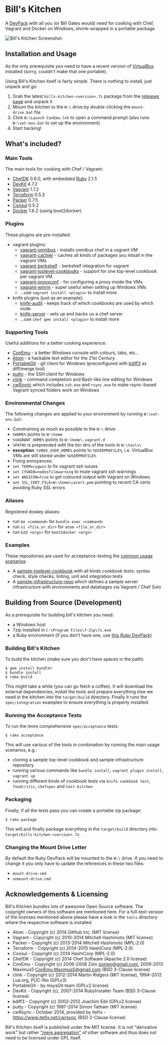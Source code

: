 
# Bill's Kitchen

A [DevPack](http://blog.tknerr.de/blog/2014/10/09/devpack-philosophy-aka-works-on-your-machine/) with all you (or Bill Gates would) need for cooking with Chef, Vagrant and Docker on Windows, shrink-wrapped in a portable package.

![Bill's Kitchen Screenshot](https://raw.github.com/tknerr/bills-kitchen/master/doc/bills_kitchen_screenshot.png)

## Installation and Usage

As the only prerequisite you need to have a recent version of [VirtualBox](https://www.virtualbox.org/wiki/Downloads) installed (sorry, couldn't make that one portable).

Using Bill's Kitchen itself is fairly simple. There is nothing to install, just unpack and go:

1. Grab the latest `bills-kitchen-<version>.7z` package from the [releases page](https://github.com/tknerr/bills-kitchen/releases) and unpack it
1. Mount the kitchen to the `W:\` drive by double-clicking the `mount-drive.bat` file
1. Click `W:\Launch ConEmu.lnk` to open a command prompt (also runs `W:\set-env.bat` to set up the environment)
1. Start hacking!

## What's included?

### Main Tools

The main tools for cooking with Chef / Vagrant:

* [ChefDK](http://www.getchef.com/downloads/chef-dk/windows/) 0.6.0, with embedded [Ruby](http://rubyinstaller.org/downloads/) 2.1.5
* [DevKit](http://rubyinstaller.org/add-ons/devkit/) 4.7.2
* [Vagrant](http://vagrantup.com/) 1.7.2
* [Terraform](http://terraform.io/) 0.5.3
* [Packer](http://packer.io/) 0.7.5
* [Consul](http://consul.io/) 0.5.2
* [Docker](http://docker.io/) 1.6.2 (using boot2docker)

### Plugins

These plugins are pre-installed:

 * vagrant plugins:
   * [vagrant-omnibus](https://github.com/schisamo/vagrant-omnibus) - installs omnibus chef in a vagrant VM
   * [vagrant-cachier](https://github.com/fgrehm/vagrant-cachier) - caches all kinds of packages you intsall in the vagrant VMs
   * [vagrant-berkshelf](https://github.com/berkshelf/vagrant-berkshelf) - berkshelf integration for vagrant
   * [vagrant-toplevel-cookbooks](https://github.com/tknerr/vagrant-toplevel-cookbooks) - support for one top-level cookbook per vagrant VM
   * [vagrant-proxyconf](https://github.com/tmatilai/vagrant-proxyconf) - for configuring a proxy inside the VMs
   * [vagrant-winrm](https://github.com/criteo/vagrant-winrm) - super useful when setting up Windows VMs
   * ...use `vagrant install <plugin>` to install more
 * knife plugins (just as an example):
   * [knife-audit](https://github.com/jbz/knife-audit) - keeps track of which cookbooks are used by which node
   * [knife-server](https://github.com/fnichol/knife-server) - sets up and backs uo a chef server
   * ...use `chef gem install <plugin>` to install more

### Supporting Tools

Useful additions for a better cooking experience:

* [ConEmu](https://code.google.com/p/conemu-maximus5/) - a better Windows console with colours, tabs, etc...
* [Atom](https://atom.io/) - a hackable text editor for the 21st Century
* [PortableGit](https://code.google.com/p/msysgit/) - git client for Windows (preconfigured with [kdiff3](http://kdiff3.sourceforge.net/) as diff/merge tool)
* [putty](http://www.chiark.greenend.org.uk/~sgtatham/putty/download.html) - the SSH client for Windows
* [clink](http://mridgers.github.io/clink/) - command completion and Bash-like line editing for Windows
* [cwRsync](https://www.itefix.net/content/cwrsync-free-edition) which includes `ssh.exe` and `rsync.exe` to make rsync-based Vagrant synced folders work on Windows

### Environmental Changes

The following changes are applied to your environment by running `W:\set-env.bat`:

* Constraining as much as possible to the `W:\` drive:
 * `%HOME%` points to `W:\home`
 * `%VAGRANT_HOME%` points to `W:\home\.vagrant.d`
 * `%PATH%` is preprended with the bin dirs of the tools in `W:\tools\`
 * **exception**: `%VBOX_USER_HOME%` points to `%USERPROFILE%`, i.e. VirtualBox VMs are still stored under `%USERPROFILE%`
* Fixing annoyances:
 * `set TERM=cygwin` to fix vagrant ssh issues
 * `set CYGWIN=nodosfilewarning` to mute vagrant ssh warnings
 * `set ANSICON=true` to get coloured output with Vagrant on Windows
 * `set SSL_CERT_FILE=W:\home\cacert.pem` pointing to recent CA certs avoiding Ruby SSL errors

### Aliases

Registered doskey aliases:

* run `be <command>` for `bundle exec <command>`
* run `vi <file_or_dir>` for `atom <file_or_dir>`
* run `b2d <args>` for `boot2docker <args>`

### Examples

These repositories are used for acceptance-testing the [common usage scenarios](https://github.com/tknerr/vagrant-workflow-tests/blob/master/spec/acceptance/usage_scenarios_spec.rb):

* A [sample-toplevel-cookbook](https://github.com/tknerr/sample-toplevel-cookbook) with all kinds cookbook tests: syntax check, style checks, linting, unit and integration tests
* A [sample-infrastructure-repo](https://github.com/tknerr/sample-infrastructure-repo) which defines a sample server infrastructure with environments and databages via Vagrant / Chef Solo


## Building from Source (Development)

As a prerequisite for building bill's kitchen you need:

* a Windows host
* 7zip installed in `C:\Program Files\7-Zip\7z.exe`
* a Ruby environment (if you don't have one, use [this Ruby DevPack](https://github.com/tknerr/ruby-devpack/releases))

### Building Bill's Kitchen

To build the kitchen (make sure you don't have spaces in the path):
```
$ gem install bundler
$ bundle install
$ rake build
```

This might take a while (you can go fetch a coffee). It will download the external dependencies, install the tools and prepare everything else we need in the kitchen into the `target/build` directory. Finally it runs the `spec/integration` examples to ensure everything is properly installed.

### Running the Acceptance Tests

To run the more comprehensive `spec/acceptance` tests:
```
$ rake acceptance
```

This will use various of the tools in combination by running the main usage scenarios, e.g.:

* cloning a sample top-level cookbook and sample infrastructure repository
* running various commands like `bundle install`, `vagrant plugin install`, `vagrant up`
* running different kinds of cookbook tests via `knife cookbook test`, `foodcritic`, `chefspec` and `test-kitchen`

### Packaging

Finally, if all the tests pass you can create a portable zip package:
```
$ rake package
```

This will and finally package everything in the `target/build` directory into `target/bills-kitchen-<version>.7z`.

### Changing the Mount Drive Letter

By default the Ruby DevPack will be mounted to the `W:\` drive. If you need to change it you only have to update the references in these two files:

* `mount-drive.cmd`
* `unmount-drive.cmd`

## Acknowledgements & Licensing

Bill's Kitchen bundles lots of awesome Open Source software. The copyright owners of this software are mentioned here. For a full-text version of the licenses mentioned above please have a look in the `tools` directory where the respective software is installed.

* Atom - Copyright (c) 2014 GitHub Inc. (MIT license)
* Vagrant - Copyright (c) 2010-2014 Mitchell Hashimoto (MIT license)
* Packer - Copyright (c) 2013-2014 Mitchell Hashimoto (MPL-2.0)
* Terraform - Copyright (c) 2014-2015 HashiCorp (MPL-2.0)
* Consul - Copyright (c) 2014 HashiCorp (MPL-2.0)
* ChefDK - Copyright (c) 2014 Chef Software (Apache 2.0 license)
* ConEmu - Copyright (c) 2006-2008 Zoin <zoinen@gmail.com>, 2009-2013 Maximus5 <ConEmu.Maximus5@gmail.com> (BSD 3-Clause license)
* clink - Copyright (c) 2012-2014 Martin Ridgers (MIT license), 1994–2012 Lua.org, PUC-Rio (GPLv3)
* PortableGit - by msysGit team (GPLv2 license)
* DevKit - Copyright (c), 2007-2014 RubyInstaller Team (BSD 3-Clause license)
* kdiff3 - Copyright (c) 2002-2012 Joachim Eibl (GPLv2 license)
* putty - Copyright (c) 1997-2014 Simon Tatham (MIT license)
* cwRsync - October 2014, provided by Itefix - https://www.itefix.net/cwrsync (BSD 2-Clause license)

Bill's Kitchen itself is published under the MIT license. It is not "derivative work" but rather ["mere aggregation"](https://www.gnu.org/licenses/gpl-faq.html#MereAggregation) of other software and thus does not need to be licensed under GPL itself.
